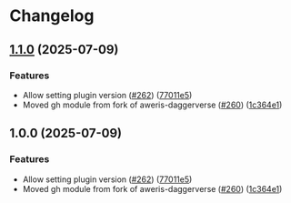 # Changelog

## [1.1.0](https://github.com/prefapp/daggerverse/compare/gh-v1.0.0...gh-v1.1.0) (2025-07-09)


### Features

* Allow setting plugin version ([#262](https://github.com/prefapp/daggerverse/issues/262)) ([77011e5](https://github.com/prefapp/daggerverse/commit/77011e5b2881d34c07a165e2cfe4dc8ab540bcbb))
* Moved gh module from fork of aweris-daggerverse ([#260](https://github.com/prefapp/daggerverse/issues/260)) ([1c364e1](https://github.com/prefapp/daggerverse/commit/1c364e1a8d8aef0f70df12305a5817374a6f89e3))

## 1.0.0 (2025-07-09)


### Features

* Allow setting plugin version ([#262](https://github.com/prefapp/daggerverse/issues/262)) ([77011e5](https://github.com/prefapp/daggerverse/commit/77011e5b2881d34c07a165e2cfe4dc8ab540bcbb))
* Moved gh module from fork of aweris-daggerverse ([#260](https://github.com/prefapp/daggerverse/issues/260)) ([1c364e1](https://github.com/prefapp/daggerverse/commit/1c364e1a8d8aef0f70df12305a5817374a6f89e3))
